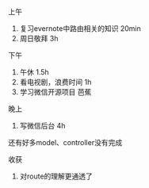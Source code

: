 上午 

1. 复习evernote中路由相关的知识 20min
2. 周日敬拜  3h

下午

1. 午休 1.5h
2. 看电视剧，浪费时间 1h
3. 学习微信开源项目 芭蕉


晚上

1. 写微信后台 4h

还有好多model、controller没有完成


收获

1. 对route的理解更通透了
